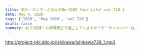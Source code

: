 ```yaml
---
title: 石川・ホンマ・ぶるんのBe-SIDE Your Life! vol.728-1
date: May 4, 2020
tags: ['2020', 'May 2020', 'vol.728']
draft: false
summary: 4/21収録！お家時間どう過ごしていますか？ビーサイメンバーは…
---
```


http://project-phi.ddo.jp/ishikawa/ishikawa728_1.mp3